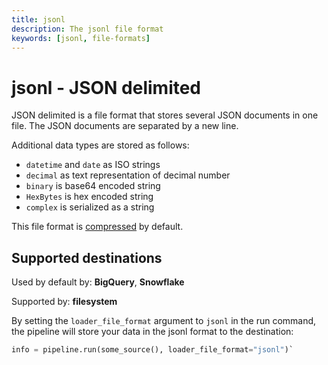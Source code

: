 ```yaml
---
title: jsonl
description: The jsonl file format
keywords: [jsonl, file-formats]
---
```


# jsonl - JSON delimited
JSON delimited is a file format that stores several JSON documents in one file. The JSON documents are separated by a new line.

Additional data types are stored as follows:
* `datetime` and `date` as ISO strings
* `decimal` as text representation of decimal number
* `binary` is base64 encoded string
* `HexBytes` is hex encoded string
* `complex` is serialized as a string

This file format is [compressed](../../reference/performance.md#disabling-and-enabling-file-compression) by default.

## Supported destinations
Used by default by: **BigQuery**, **Snowflake**

Supported by: **filesystem**

By setting the `loader_file_format` argument to `jsonl` in the run command, the pipeline will store your data in the jsonl format to the destination:

```python
info = pipeline.run(some_source(), loader_file_format="jsonl")`
```

